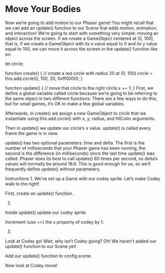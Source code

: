 # Move Your Bodies
Now we’re going to add motion to our Phaser game! You might recall that we can add an update() function to our Scene that adds motion, animation, and interaction! We’re going to start with something very simple: moving an object across the screen. If we create a GameObject centered at (0, 100), that is, if we create a GameObject with its x value equal to 0 and its y value equal to 100, we can move it across the screen in the update() function like so:

let circle;

function create() {
  // create a red circle with radius 20 at (0, 100)
  circle = this.add.circle(0, 100, 20, 0xff0000);
}

function update() {
  // move that circle to the right
  circle.x += 1;
}
First, we define a global variable called circle because we’re going to be referring to the same object in two different functions. There are a few ways to do this, but for small games, it’s OK to make a few global variables.

Afterwards, in create() we assign a new GameObject to circle that we instantiate using this.add.circle() with x, y, radius, and fillColor arguments.

Then in update() we update our circle‘s x value. update() is called every frame the game is in view.

update() has two optional parameters: time and delta. The first is the number of milliseconds that your Phaser game has been running, the second is the difference (in milliseconds) since the last time update() was called. Phaser does its best to call update() 60 times per second, so delta‘s values will normally be around 16.6. This is good enough for us, so we’ll frequently define update() without parameters.

Instructions
1.
We’ve set up a Game with our codey sprite. Let’s make Codey walk to the right!

First, create an update() function.

2.
Inside update() update our codey sprite.

Increment (use +=) the x property of codey by 1.

3.
Look at Codey go! Wait, why isn’t Codey going? Oh! We haven’t added our update() function to our Scene yet!

Add our update() function to config.scene.

Now look at Codey move!

